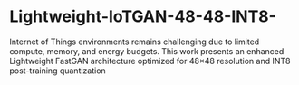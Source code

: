 # Lightweight-IoTGAN-48-48-INT8-
Internet of Things environments remains challenging due to limited compute, memory, and energy budgets. This work presents an enhanced Lightweight FastGAN architecture optimized for 48×48 resolution and INT8 post-training quantization

